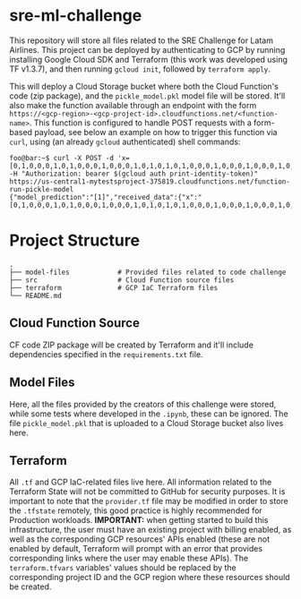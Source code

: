 # sre-ml-challenge
This repository will store all files related to the SRE Challenge for Latam Airlines. This project can be deployed by authenticating to GCP by running installing Google Cloud SDK and Terraform (this work was developed using TF v1.3.7), and then running `gcloud init`, followed by `terraform apply`.

This will deploy a Cloud Storage bucket where both the Cloud Function's code (zip package), and the `pickle_model.pkl` model file will be stored. It'll also make the function available through an endpoint with the form `https://<gcp-region>-<gcp-project-id>.cloudfunctions.net/<function-name>`. This function is configured to handle POST requests with a form-based payload, see below an example on how to trigger this function via `curl`, using (an already `gcloud` authenticated) shell commands:

```console
foo@bar:~$ curl -X POST -d 'x=[0,1,0,0,0,1,0,1,0,0,0,1,0,0,0,1,0,1,0,1,0,1,0,0,0,1,0,0,0,1,0,0,0,1,0,0,0]' -H "Authorization: bearer $(gcloud auth print-identity-token)" https://us-central1-mytestsproject-375819.cloudfunctions.net/function-run-pickle-model
{"model_prediction":"[1]","received_data":{"x":"[0,1,0,0,0,1,0,1,0,0,0,1,0,0,0,1,0,1,0,1,0,1,0,0,0,1,0,0,0,1,0,0,0,1,0,0,0]"}}
```

# Project Structure

    .
    ├── model-files            # Provided files related to code challenge
    ├── src                    # Cloud Function source files
    ├── terraform              # GCP IaC Terraform files
    └── README.md

## Cloud Function Source
CF code ZIP package will be created by Terraform and it'll include dependencies specified in the `requirements.txt` file.

## Model Files
Here, all the files provided by the creators of this challenge were stored, while some tests where developed in the `.ipynb`, these can be ignored. The file `pickle_model.pkl` that is uploaded to a Cloud Storage bucket also lives here.

## Terraform
All `.tf` and GCP IaC-related files live here. All information related to the Terraform State will not be committed to GitHub for security purposes. It is important to note that the `provider.tf` file may be modified in order to store the `.tfstate` remotely, this good practice is highly recommended for Production workloads.
**IMPORTANT:** when getting started to build this infrastructure, the user must have an existing project with billing enabled, as well as the corresponding GCP resources' APIs enabled (these are not enabled by default, Terraform will prompt with an error that provides corresponding links where the user may enable these APIs). The `terraform.tfvars` variables' values should be replaced by the corresponding project ID and the GCP region where these resources should be created.

